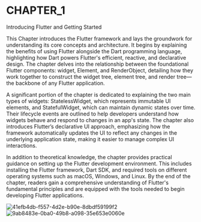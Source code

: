 # CHAPTER_1
Introducing Flutter and 
Getting Started

This Chapter introduces the Flutter framework and lays the groundwork for understanding its core concepts and architecture. It begins by explaining the benefits of using Flutter alongside the Dart programming language, highlighting how Dart powers Flutter's efficient, reactive, and declarative design. The chapter delves into the relationship between the foundational Flutter components: widget, Element, and RenderObject, detailing how they work together to construct the widget tree, element tree, and render tree—the backbone of any Flutter application.

A significant portion of the chapter is dedicated to explaining the two main types of widgets: StatelessWidget, which represents immutable UI elements, and StatefulWidget, which can maintain dynamic states over time. Their lifecycle events are outlined to help developers understand how widgets behave and respond to changes in an app's state. The chapter also introduces Flutter’s declarative UI approach, emphasizing how the framework automatically updates the UI to reflect any changes in the underlying application state, making it easier to manage complex UI interactions.

In addition to theoretical knowledge, the chapter provides practical guidance on setting up the Flutter development environment. This includes installing the Flutter framework, Dart SDK, and required tools on different operating systems such as macOS, Windows, and Linux. By the end of the chapter, readers gain a comprehensive understanding of Flutter's fundamental principles and are equipped with the tools needed to begin developing Flutter applications.

![41efb4db-f557-4d2e-b90e-8dbdf59199f2](https://github.com/user-attachments/assets/11e9cd7b-51f6-46ee-b53e-976680b7b473)
![9ab8483e-0ba0-49b8-a098-35e653e0060e](https://github.com/user-attachments/assets/f9c829bb-22a7-4273-b736-ceb198a1e341)

